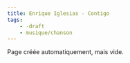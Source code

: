 ```yaml
---
title: Enrique Iglesias - Contigo
tags:
    - -draft
    - musique/chanson
---
```


Page créée automatiquement, mais vide.

